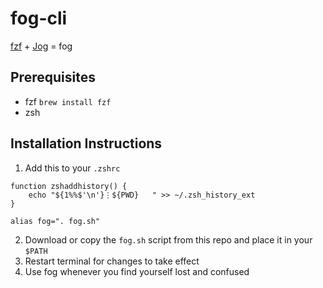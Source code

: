 # fog-cli
[fzf](https://github.com/junegunn/fzf) + [Jog](https://github.com/natethinks/jog) = fog

## Prerequisites
- fzf `brew install fzf`
- zsh


## Installation Instructions

1. Add this to your `.zshrc`
```
function zshaddhistory() {
	echo "${1%%$'\n'}⋮${PWD}   " >> ~/.zsh_history_ext
}

alias fog=". fog.sh"
```

2. Download or copy the `fog.sh` script from this repo and place it in your `$PATH`
3. Restart terminal for changes to take effect
4. Use fog whenever you find yourself lost and confused
